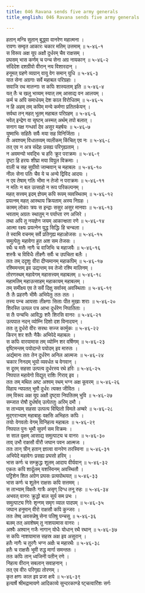 ```yaml
---
title: 046 Ravana sends five army generals
title_english: 046 Ravana sends five army generals

---
```


<div class="audioEmbed"  caption="श्रीराम-हरिसीताराममूर्ति-घनपाठिभ्यां वचनम्" src="https://archive.org/download/Ramayana-recitation-Sriram-harisItArAmamUrti-Ghanapaati-v2/Kanda_5/Kanda_5_SK-046-Ravana_sends_five_army-generals.mp3"></div>

हतान् मन्त्रि सुतान् बुद्ध्वा वानरेण महात्मना ।  
रावणः सम्वृत आकारः चकार मतिम् उत्तमाम् ॥ ५-४६-१  
स विरूप अक्ष यूप अक्षौ दुर्धरम् चैव राक्षसम् ।  
प्रघसम् भास कर्णम् च पन्च सेना अग्र नायकान् ॥ ५-४६-२  
संदिदेश दशग्रीवो वीरान् नय विशारदान् ।  
हनूमत् ग्रहणे व्यग्रान् वायु वेग समान् युधि ॥ ५-४६-३  
यात सेना अग्रगाः सर्वे महाबल परिग्रहाः ।  
सवाजि रथ मातन्गाः स कपिः शास्यताम् इति ॥ ५-४६-४  
यत् तैः च खलु भाव्यम् स्यात् तम् आसाद्य वन आलयम् ।  
कर्म च अपि समाधेयम् देश काल विरोधितम् ॥ ५-४६-५  
न हि अहम् तम् कपिम् मन्ये कर्मणा प्रतितर्कयन् ।  
सर्वथा तन् महत् भूतम् महाबल परिग्रहम् ॥ ५-४६-६  
भवेत् इन्द्रेण वा सृष्टम् अस्मत् अर्थम् तपो बलात् ।  
सनाग यक्ष गन्धर्वा देव असुर महर्षयः ॥ ५-४६-७  
युष्माभिः सहितैः सर्वैः मया सह विनिर्जिताः ।  
तैः अवश्यम् विधातव्यम् व्यलीकम् किंचित् एव नः ॥ ५-४६-८  
तत् एव न अत्र संदेहः प्रसह्य परिगृह्यताम् ।  
न अवमन्यो भवद्भिः च हरिः क्रूर पराक्रमः ॥ ५-४६-९  
दृष्टा हि हरयः शीघ्रा मया विपुल विक्रमाः ।  
वाली च सह सुग्रीवो जाम्बवान् च महाबलः ॥ ५-४६-१०  
नीलः सेना पतिः चैव ये च अन्ये द्विविद आदयः ।  
न एव तेषाम् गतिः भीमा न तेजो न पराक्रमः ॥ ५-४६-११  
न मतिः न बल उत्साहो न रूप परिकल्पनम् ।  
महत् सत्त्वम् इदम् ज्ञेयम् कपि रूपम् व्यवस्थितम् ॥ ५-४६-१२  
प्रयत्नम् महत् आस्थाय क्रियताम् अस्य निग्रहः ।  
कामम् लोकाः त्रयः स इन्द्राः ससुर असुर मानवाः ॥ ५-४६-१३  
भवताम् अग्रतः स्थातुम् न पर्याप्ता रण अजिरे ।  
तथा अपि तु नयज्ञेन जयम् आकान्क्षता रणे ॥ ५-४६-१४  
आत्मा रक्ष्यः प्रयत्नेन युद्ध सिद्धिः हि चन्चला ।  
ते स्वामि वचनम् सर्वे प्रतिगृह्य महाओजसः ॥ ५-४६-१५  
समुत्पेतुः महावेगा हुत अश सम तेजसः ।  
रथैः च मत्तैः नागैः च वाजिभिः च महाजवैः ॥ ५-४६-१६  
शस्त्रैः च विविधैः तीक्ष्णैः सर्वैः च उपचिता बलैः ।  
ततः तम् ददृशुः वीरा दीप्यमानम् महाकपिम् ॥ ५-४६-१७  
रश्मिमन्तम् इव उद्यन्तम् स्व तेजो रश्मि मालिनम् ।  
तोरणस्थम् महावेगम् महासत्त्वम् महाबलम् ॥ ५-४६-१८  
महामतिम् महाउत्साहम् महाकायम् महाबलम् ।  
तम् समीक्ष्य एव ते सर्वे दिक्षु सर्वास्व् अवस्थिताः ॥ ५-४६-१९  
तैः तैः प्रहरणैः भीमैः अभिपेतुः ततः ततः ।  
तस्य पन्च आयसाः तीक्ष्णाः सिताः पीत मुखाः शराः ॥ ५-४६-२०  
शिरस्ति उत्पल पत्र आभा दुर्धरेण निपातिताः ।  
स तैः पन्चभिः आविद्धः शरैः शिरसि वानरः ॥ ५-४६-२१  
उत्पपात नदन् व्योम्नि दिशो दश विनादयन् ।  
ततः तु दुर्धरो वीरः सरथः सज्ज कार्मुकः ॥ ५-४६-२२  
किरन् शर शतैः नैकैः अभिपेदे महाबलः ।  
स कपिः वारयामास तम् व्योम्नि शर वर्षिणम् ॥ ५-४६-२३  
वृष्टिमन्तम् पयोदान्ते पयोदम् इव मारुतः ।  
अर्द्यमानः ततः तेन दुर्धरेण अनिल आत्मजः ॥ ५-४६-२४  
चकार निनदम् भूयो व्यवर्धत च वेगवान् ।  
स दूरम् सहसा उत्पत्य दुर्धरस्य रथे हरिः ॥ ५-४६-२५  
निपपात महावेगो विद्युत् राशिः गिराव् इव ।  
ततः तम् मथित अष्ट अश्वम् रथम् भग्न अक्ष कूवरम् ॥ ५-४६-२६  
विहाय न्यपतत् भूमौ दुर्धरः त्यक्त जीवितः ।  
तम् विरूप अक्ष यूप अक्षौ दृष्ट्वा निपतितम् भुवि ॥ ५-४६-२७  
सम्जात रोषौ दुर्धर्षाव् उत्पेततुः अरिम् दमौ ।  
स ताभ्याम् सहसा उत्पत्य विष्ठितो विमले अम्बरे ॥ ५-४६-२८  
मुद्गराभ्याम् महाबाहुः वक्षसि अभिहतः कपिः ।  
तयोः वेगवतोः वेगम् विनिहत्य महाबलः ॥ ५-४६-२९  
निपपात पुनः भूमौ सुपर्ण सम विक्रमः ।  
स साल वृक्षम् आसाद्य समुत्पाट्य च वानरः ॥ ५-४६-३०  
ताव् उभौ राक्षसौ वीरौ जघान पवन आत्मजः ।  
ततः तान् त्रीन् हतान् ज्ञात्वा वानरेण तरस्विना ॥ ५-४६-३१  
अभिपेदे महावेगः प्रसह्य प्रघसो हरिम् ।  
भास कर्णः च सम्क्रुद्धः शूलम् आदाय वीर्यवान् ॥ ५-४६-३२  
एकतः कपि शार्दूलम् यशस्विनम् अवस्थितौ ।  
पट्टिशेन शित अग्रेण प्रघसः प्रत्यपोथयत् ॥ ५-४६-३३  
भास कर्णः च शूलेन राक्षसः कपि सत्तमम् ।  
स ताभ्याम् विक्षतैः गात्रैः असृग् दिग्ध तनू रुहः ॥ ५-४६-३४  
अभवत् वानरः क्रुद्धो बाल सूर्य सम प्रभः ।  
समुत्पाट्य गिरेः शृन्गम् समृग व्याल पादपम् ॥ ५-४६-३५  
जघान हनुमान् वीरो राक्षसौ कपि कुन्जरः ।  
ततः तेष्व् अवसन्नेषु सेना पतिषु पन्चसु ॥ ५-४६-३६  
बलम् तत् अवशेषम् तु नाशयामास वानरः ।  
अश्वैः अश्वान् गजैः नागान् योधैः योधान् रथै रथान् ॥ ५-४६-३७  
स कपिः नाशयामास सहस्र अक्ष इव असुरान् ।  
हतैः नागैः च तुरगैः भग्न अक्षैः च महारथैः ॥ ५-४६-३८  
हतैः च राक्षसैः भूमी रुद्ध मार्गा समन्ततः ।  
ततः कपिः तान् ध्वजिनी पतीन् रणे ।  
निहत्य वीरान् सबलान् सवाहनान् ।  
तत् एव वीरः परिगृह्य तोरणम् ।  
कृत क्षणः काल इव प्रजा क्षये ॥ ५-४६-३९  
इत्यार्षे श्रीमद्रामायणे आदिकाव्ये सुन्दरकाण्डे ष्ट्चत्वारिंशः सर्गः